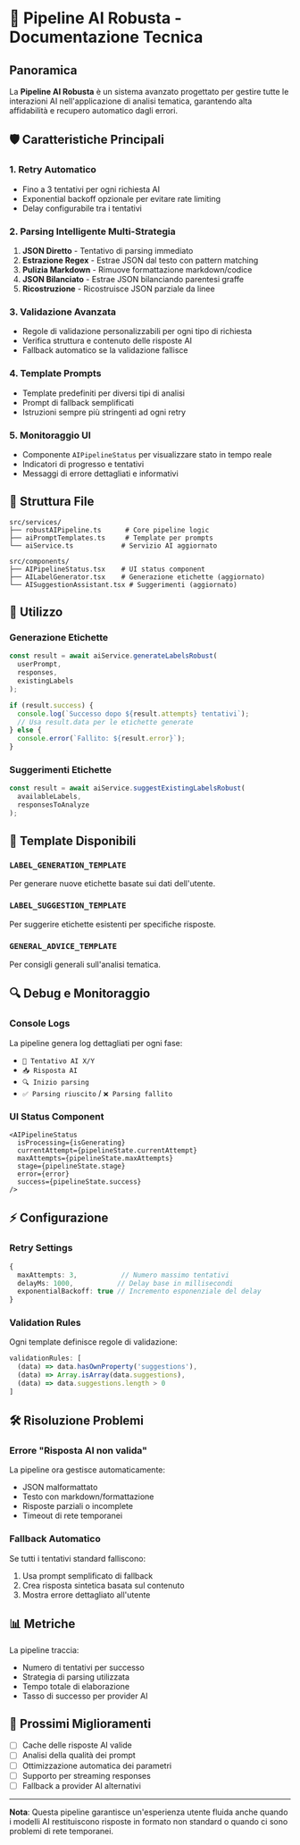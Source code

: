 # 🚀 Pipeline AI Robusta - Documentazione Tecnica

## Panoramica

La **Pipeline AI Robusta** è un sistema avanzato progettato per gestire tutte le interazioni AI nell'applicazione di analisi tematica, garantendo alta affidabilità e recupero automatico dagli errori.

## 🛡️ Caratteristiche Principali

### 1. **Retry Automatico**
- Fino a 3 tentativi per ogni richiesta AI
- Exponential backoff opzionale per evitare rate limiting
- Delay configurabile tra i tentativi

### 2. **Parsing Intelligente Multi-Strategia**
1. **JSON Diretto** - Tentativo di parsing immediato
2. **Estrazione Regex** - Estrae JSON dal testo con pattern matching
3. **Pulizia Markdown** - Rimuove formattazione markdown/codice
4. **JSON Bilanciato** - Estrae JSON bilanciando parentesi graffe
5. **Ricostruzione** - Ricostruisce JSON parziale da linee

### 3. **Validazione Avanzata**
- Regole di validazione personalizzabili per ogni tipo di richiesta
- Verifica struttura e contenuto delle risposte AI
- Fallback automatico se la validazione fallisce

### 4. **Template Prompts**
- Template predefiniti per diversi tipi di analisi
- Prompt di fallback semplificati
- Istruzioni sempre più stringenti ad ogni retry

### 5. **Monitoraggio UI**
- Componente `AIPipelineStatus` per visualizzare stato in tempo reale
- Indicatori di progresso e tentativi
- Messaggi di errore dettagliati e informativi

## 📁 Struttura File

```
src/services/
├── robustAIPipeline.ts      # Core pipeline logic
├── aiPromptTemplates.ts     # Template per prompts
└── aiService.ts            # Servizio AI aggiornato

src/components/
├── AIPipelineStatus.tsx    # UI status component
├── AILabelGenerator.tsx    # Generazione etichette (aggiornato)
└── AISuggestionAssistant.tsx # Suggerimenti (aggiornato)
```

## 🔧 Utilizzo

### Generazione Etichette
```typescript
const result = await aiService.generateLabelsRobust(
  userPrompt,
  responses,
  existingLabels
);

if (result.success) {
  console.log(`Successo dopo ${result.attempts} tentativi`);
  // Usa result.data per le etichette generate
} else {
  console.error(`Fallito: ${result.error}`);
}
```

### Suggerimenti Etichette
```typescript
const result = await aiService.suggestExistingLabelsRobust(
  availableLabels,
  responsesToAnalyze
);
```

## 🎯 Template Disponibili

### `LABEL_GENERATION_TEMPLATE`
Per generare nuove etichette basate sui dati dell'utente.

### `LABEL_SUGGESTION_TEMPLATE`
Per suggerire etichette esistenti per specifiche risposte.

### `GENERAL_ADVICE_TEMPLATE`
Per consigli generali sull'analisi tematica.

## 🔍 Debug e Monitoraggio

### Console Logs
La pipeline genera log dettagliati per ogni fase:
- `🔄 Tentativo AI X/Y`
- `📥 Risposta AI`
- `🔍 Inizio parsing`
- `✅ Parsing riuscito` / `❌ Parsing fallito`

### UI Status Component
```tsx
<AIPipelineStatus
  isProcessing={isGenerating}
  currentAttempt={pipelineState.currentAttempt}
  maxAttempts={pipelineState.maxAttempts}
  stage={pipelineState.stage}
  error={error}
  success={pipelineState.success}
/>
```

## ⚡ Configurazione

### Retry Settings
```typescript
{
  maxAttempts: 3,           // Numero massimo tentativi
  delayMs: 1000,           // Delay base in millisecondi
  exponentialBackoff: true // Incremento esponenziale del delay
}
```

### Validation Rules
Ogni template definisce regole di validazione:
```typescript
validationRules: [
  (data) => data.hasOwnProperty('suggestions'),
  (data) => Array.isArray(data.suggestions),
  (data) => data.suggestions.length > 0
]
```

## 🛠️ Risoluzione Problemi

### Errore "Risposta AI non valida"
La pipeline ora gestisce automaticamente:
- JSON malformattato
- Testo con markdown/formattazione
- Risposte parziali o incomplete
- Timeout di rete temporanei

### Fallback Automatico
Se tutti i tentativi standard falliscono:
1. Usa prompt semplificato di fallback
2. Crea risposta sintetica basata sul contenuto
3. Mostra errore dettagliato all'utente

## 📊 Metriche

La pipeline traccia:
- Numero di tentativi per successo
- Strategia di parsing utilizzata
- Tempo totale di elaborazione
- Tasso di successo per provider AI

## 🚀 Prossimi Miglioramenti

- [ ] Cache delle risposte AI valide
- [ ] Analisi della qualità dei prompt
- [ ] Ottimizzazione automatica dei parametri
- [ ] Supporto per streaming responses
- [ ] Fallback a provider AI alternativi

---

**Nota**: Questa pipeline garantisce un'esperienza utente fluida anche quando i modelli AI restituiscono risposte in formato non standard o quando ci sono problemi di rete temporanei.
